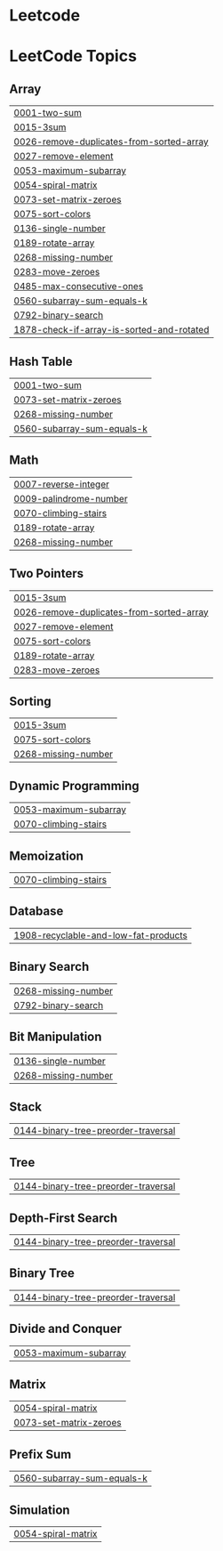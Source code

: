 # Leetcode
<!---LeetCode Topics Start-->
# LeetCode Topics
## Array
|  |
| ------- |
| [0001-two-sum](https://github.com/aryanjawla/Leetcode/tree/master/0001-two-sum) |
| [0015-3sum](https://github.com/aryanjawla/Leetcode/tree/master/0015-3sum) |
| [0026-remove-duplicates-from-sorted-array](https://github.com/aryanjawla/Leetcode/tree/master/0026-remove-duplicates-from-sorted-array) |
| [0027-remove-element](https://github.com/aryanjawla/Leetcode/tree/master/0027-remove-element) |
| [0053-maximum-subarray](https://github.com/aryanjawla/Leetcode/tree/master/0053-maximum-subarray) |
| [0054-spiral-matrix](https://github.com/aryanjawla/Leetcode/tree/master/0054-spiral-matrix) |
| [0073-set-matrix-zeroes](https://github.com/aryanjawla/Leetcode/tree/master/0073-set-matrix-zeroes) |
| [0075-sort-colors](https://github.com/aryanjawla/Leetcode/tree/master/0075-sort-colors) |
| [0136-single-number](https://github.com/aryanjawla/Leetcode/tree/master/0136-single-number) |
| [0189-rotate-array](https://github.com/aryanjawla/Leetcode/tree/master/0189-rotate-array) |
| [0268-missing-number](https://github.com/aryanjawla/Leetcode/tree/master/0268-missing-number) |
| [0283-move-zeroes](https://github.com/aryanjawla/Leetcode/tree/master/0283-move-zeroes) |
| [0485-max-consecutive-ones](https://github.com/aryanjawla/Leetcode/tree/master/0485-max-consecutive-ones) |
| [0560-subarray-sum-equals-k](https://github.com/aryanjawla/Leetcode/tree/master/0560-subarray-sum-equals-k) |
| [0792-binary-search](https://github.com/aryanjawla/Leetcode/tree/master/0792-binary-search) |
| [1878-check-if-array-is-sorted-and-rotated](https://github.com/aryanjawla/Leetcode/tree/master/1878-check-if-array-is-sorted-and-rotated) |
## Hash Table
|  |
| ------- |
| [0001-two-sum](https://github.com/aryanjawla/Leetcode/tree/master/0001-two-sum) |
| [0073-set-matrix-zeroes](https://github.com/aryanjawla/Leetcode/tree/master/0073-set-matrix-zeroes) |
| [0268-missing-number](https://github.com/aryanjawla/Leetcode/tree/master/0268-missing-number) |
| [0560-subarray-sum-equals-k](https://github.com/aryanjawla/Leetcode/tree/master/0560-subarray-sum-equals-k) |
## Math
|  |
| ------- |
| [0007-reverse-integer](https://github.com/aryanjawla/Leetcode/tree/master/0007-reverse-integer) |
| [0009-palindrome-number](https://github.com/aryanjawla/Leetcode/tree/master/0009-palindrome-number) |
| [0070-climbing-stairs](https://github.com/aryanjawla/Leetcode/tree/master/0070-climbing-stairs) |
| [0189-rotate-array](https://github.com/aryanjawla/Leetcode/tree/master/0189-rotate-array) |
| [0268-missing-number](https://github.com/aryanjawla/Leetcode/tree/master/0268-missing-number) |
## Two Pointers
|  |
| ------- |
| [0015-3sum](https://github.com/aryanjawla/Leetcode/tree/master/0015-3sum) |
| [0026-remove-duplicates-from-sorted-array](https://github.com/aryanjawla/Leetcode/tree/master/0026-remove-duplicates-from-sorted-array) |
| [0027-remove-element](https://github.com/aryanjawla/Leetcode/tree/master/0027-remove-element) |
| [0075-sort-colors](https://github.com/aryanjawla/Leetcode/tree/master/0075-sort-colors) |
| [0189-rotate-array](https://github.com/aryanjawla/Leetcode/tree/master/0189-rotate-array) |
| [0283-move-zeroes](https://github.com/aryanjawla/Leetcode/tree/master/0283-move-zeroes) |
## Sorting
|  |
| ------- |
| [0015-3sum](https://github.com/aryanjawla/Leetcode/tree/master/0015-3sum) |
| [0075-sort-colors](https://github.com/aryanjawla/Leetcode/tree/master/0075-sort-colors) |
| [0268-missing-number](https://github.com/aryanjawla/Leetcode/tree/master/0268-missing-number) |
## Dynamic Programming
|  |
| ------- |
| [0053-maximum-subarray](https://github.com/aryanjawla/Leetcode/tree/master/0053-maximum-subarray) |
| [0070-climbing-stairs](https://github.com/aryanjawla/Leetcode/tree/master/0070-climbing-stairs) |
## Memoization
|  |
| ------- |
| [0070-climbing-stairs](https://github.com/aryanjawla/Leetcode/tree/master/0070-climbing-stairs) |
## Database
|  |
| ------- |
| [1908-recyclable-and-low-fat-products](https://github.com/aryanjawla/Leetcode/tree/master/1908-recyclable-and-low-fat-products) |
## Binary Search
|  |
| ------- |
| [0268-missing-number](https://github.com/aryanjawla/Leetcode/tree/master/0268-missing-number) |
| [0792-binary-search](https://github.com/aryanjawla/Leetcode/tree/master/0792-binary-search) |
## Bit Manipulation
|  |
| ------- |
| [0136-single-number](https://github.com/aryanjawla/Leetcode/tree/master/0136-single-number) |
| [0268-missing-number](https://github.com/aryanjawla/Leetcode/tree/master/0268-missing-number) |
## Stack
|  |
| ------- |
| [0144-binary-tree-preorder-traversal](https://github.com/aryanjawla/Leetcode/tree/master/0144-binary-tree-preorder-traversal) |
## Tree
|  |
| ------- |
| [0144-binary-tree-preorder-traversal](https://github.com/aryanjawla/Leetcode/tree/master/0144-binary-tree-preorder-traversal) |
## Depth-First Search
|  |
| ------- |
| [0144-binary-tree-preorder-traversal](https://github.com/aryanjawla/Leetcode/tree/master/0144-binary-tree-preorder-traversal) |
## Binary Tree
|  |
| ------- |
| [0144-binary-tree-preorder-traversal](https://github.com/aryanjawla/Leetcode/tree/master/0144-binary-tree-preorder-traversal) |
## Divide and Conquer
|  |
| ------- |
| [0053-maximum-subarray](https://github.com/aryanjawla/Leetcode/tree/master/0053-maximum-subarray) |
## Matrix
|  |
| ------- |
| [0054-spiral-matrix](https://github.com/aryanjawla/Leetcode/tree/master/0054-spiral-matrix) |
| [0073-set-matrix-zeroes](https://github.com/aryanjawla/Leetcode/tree/master/0073-set-matrix-zeroes) |
## Prefix Sum
|  |
| ------- |
| [0560-subarray-sum-equals-k](https://github.com/aryanjawla/Leetcode/tree/master/0560-subarray-sum-equals-k) |
## Simulation
|  |
| ------- |
| [0054-spiral-matrix](https://github.com/aryanjawla/Leetcode/tree/master/0054-spiral-matrix) |
<!---LeetCode Topics End-->